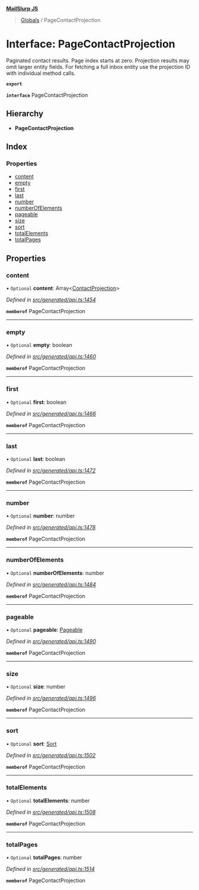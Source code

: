 **[MailSlurp JS](../README.md)**

> [Globals](../README.md) / PageContactProjection

# Interface: PageContactProjection

Paginated contact results. Page index starts at zero. Projection results may omit larger entity fields. For fetching a full inbox entity use the projection ID with individual method calls.

**`export`** 

**`interface`** PageContactProjection

## Hierarchy

* **PageContactProjection**

## Index

### Properties

* [content](pagecontactprojection.md#content)
* [empty](pagecontactprojection.md#empty)
* [first](pagecontactprojection.md#first)
* [last](pagecontactprojection.md#last)
* [number](pagecontactprojection.md#number)
* [numberOfElements](pagecontactprojection.md#numberofelements)
* [pageable](pagecontactprojection.md#pageable)
* [size](pagecontactprojection.md#size)
* [sort](pagecontactprojection.md#sort)
* [totalElements](pagecontactprojection.md#totalelements)
* [totalPages](pagecontactprojection.md#totalpages)

## Properties

### content

• `Optional` **content**: Array\<[ContactProjection](contactprojection.md)>

*Defined in [src/generated/api.ts:1454](https://github.com/mailslurp/mailslurp-client/blob/ff09436/src/generated/api.ts#L1454)*

**`memberof`** PageContactProjection

___

### empty

• `Optional` **empty**: boolean

*Defined in [src/generated/api.ts:1460](https://github.com/mailslurp/mailslurp-client/blob/ff09436/src/generated/api.ts#L1460)*

**`memberof`** PageContactProjection

___

### first

• `Optional` **first**: boolean

*Defined in [src/generated/api.ts:1466](https://github.com/mailslurp/mailslurp-client/blob/ff09436/src/generated/api.ts#L1466)*

**`memberof`** PageContactProjection

___

### last

• `Optional` **last**: boolean

*Defined in [src/generated/api.ts:1472](https://github.com/mailslurp/mailslurp-client/blob/ff09436/src/generated/api.ts#L1472)*

**`memberof`** PageContactProjection

___

### number

• `Optional` **number**: number

*Defined in [src/generated/api.ts:1478](https://github.com/mailslurp/mailslurp-client/blob/ff09436/src/generated/api.ts#L1478)*

**`memberof`** PageContactProjection

___

### numberOfElements

• `Optional` **numberOfElements**: number

*Defined in [src/generated/api.ts:1484](https://github.com/mailslurp/mailslurp-client/blob/ff09436/src/generated/api.ts#L1484)*

**`memberof`** PageContactProjection

___

### pageable

• `Optional` **pageable**: [Pageable](pageable.md)

*Defined in [src/generated/api.ts:1490](https://github.com/mailslurp/mailslurp-client/blob/ff09436/src/generated/api.ts#L1490)*

**`memberof`** PageContactProjection

___

### size

• `Optional` **size**: number

*Defined in [src/generated/api.ts:1496](https://github.com/mailslurp/mailslurp-client/blob/ff09436/src/generated/api.ts#L1496)*

**`memberof`** PageContactProjection

___

### sort

• `Optional` **sort**: [Sort](sort.md)

*Defined in [src/generated/api.ts:1502](https://github.com/mailslurp/mailslurp-client/blob/ff09436/src/generated/api.ts#L1502)*

**`memberof`** PageContactProjection

___

### totalElements

• `Optional` **totalElements**: number

*Defined in [src/generated/api.ts:1508](https://github.com/mailslurp/mailslurp-client/blob/ff09436/src/generated/api.ts#L1508)*

**`memberof`** PageContactProjection

___

### totalPages

• `Optional` **totalPages**: number

*Defined in [src/generated/api.ts:1514](https://github.com/mailslurp/mailslurp-client/blob/ff09436/src/generated/api.ts#L1514)*

**`memberof`** PageContactProjection
